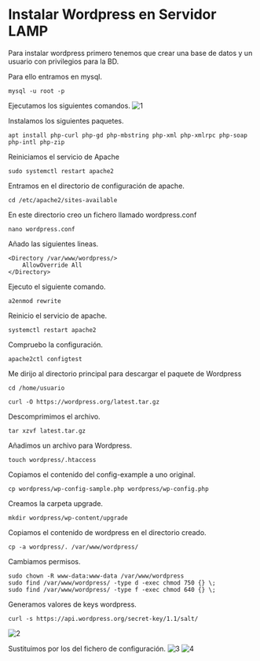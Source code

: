 # Instalar Wordpress en Servidor LAMP

Para instalar wordpress primero tenemos que crear una base de datos y un usuario con privilegios para la BD.

Para ello entramos en mysql.
```
mysql -u root -p
```
Ejecutamos los siguientes comandos.
![1]()

Instalamos los siguientes paquetes.
```
apt install php-curl php-gd php-mbstring php-xml php-xmlrpc php-soap php-intl php-zip
```
Reiniciamos el servicio de Apache
```
sudo systemctl restart apache2
```
Entramos en el directorio de configuración de apache.
```
cd /etc/apache2/sites-available
```
En este directorio creo un fichero llamado wordpress.conf
```
nano wordpress.conf
```
Añado las siguientes lineas.
```
<Directory /var/www/wordpress/>
	AllowOverride All
</Directory>
```
Ejecuto  el siguiente comando.
```
a2enmod rewrite
```
Reinicio el servicio de apache.
```
systemctl restart apache2
```
Compruebo la configuración.
```
apache2ctl configtest
```
Me dirijo al directorio principal para descargar el paquete de Wordpress
```
cd /home/usuario
```
```
curl -O https://wordpress.org/latest.tar.gz
```
Descomprimimos el archivo.
```
tar xzvf latest.tar.gz
```
Añadimos un archivo para Wordpress.
```
touch wordpress/.htaccess
```
Copiamos el contenido del config-example a uno original.
```
cp wordpress/wp-config-sample.php wordpress/wp-config.php
```
Creamos la carpeta upgrade.
```
mkdir wordpress/wp-content/upgrade
```
Copiamos el contenido de wordpress en el directorio creado.
```
cp -a wordpress/. /var/www/wordpress/
```
Cambiamos permisos.
```
sudo chown -R www-data:www-data /var/www/wordpress
sudo find /var/www/wordpress/ -type d -exec chmod 750 {} \;
sudo find /var/www/wordpress/ -type f -exec chmod 640 {} \;
```
Generamos valores de keys wordpress.
```
curl -s https://api.wordpress.org/secret-key/1.1/salt/
```
![2]()

Sustituimos por los del fichero de configuración.
![3]()
![4]()
